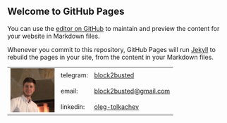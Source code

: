 ## Welcome to GitHub Pages

You can use the [editor on GitHub](https://github.com/block2busted/block2busted.github.io/edit/master/index.md) to maintain and preview the content for your website in Markdown files.

Whenever you commit to this repository, GitHub Pages will run [Jekyll](https://jekyllrb.com/) to rebuild the pages in your site, from the content in your Markdown files.

<table>
  <tbody>
    <tr>
      <td rowSpan="3">
        <img className="profile-image" src="olegtolkachev.jpeg" alt="Oleg Tolkachev" title="Oleg Tolkachev"/>
      </td>
                        <td>
                            <span>telegram:</span>
                        </td>
                        <td>
                            <a href="telegram:lex-kar-008">block2busted</a>
                        </td>
                    </tr>
                    <tr>
                        <td>
                            <span>email:</span>
                        </td>
                        <td>
                            <a href="mailto:block2busted@gmail.com">block2busted@gmail.com</a>
                        </td>
                    </tr>
                    <tr>
                        <td>
                            <span>linkedin:</span>
                        </td>
                        <td>
                            <a href="https://www.linkedin.com/in/oleg-tolkachev">oleg-tolkachev</a>
                        </td>
                    </tr>
                    </tbody>
                </table>
